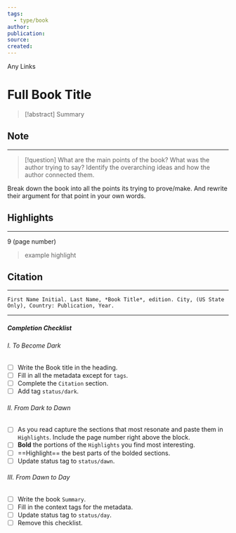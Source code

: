 ```yaml
---
tags:
  - type/book
author: 
publication: 
source: 
created:
---
```

Any Links
# Full Book Title

> [!abstract] Summary
## Note
---

> [!question] What are the main points of the book?
> What was the author trying to say? Identify the overarching ideas and how the author connected them.

Break down the book into all the points its trying to prove/make. And rewrite their argument for that point in your own words.
## Highlights
---
9 (page number)
> example highlight
## Citation
---
```
First Name Initial. Last Name, *Book Title*, edition. City, (US State Only), Country: Publication, Year.
```
---
##### Completion Checklist
###### I. To Become Dark
- [ ] Write the Book title in the heading.
- [ ] Fill in all the metadata except for `tags`.
- [ ] Complete the `Citation` section.
- [ ] Add tag `status/dark`.
###### II. From Dark to Dawn
- [ ] As you read capture the sections that most resonate and paste them in `Highlights`. Include the page number right above the block.
- [ ] **Bold** the portions of the `Highlights` you find most interesting.
- [ ] ==Highlight== the best parts of the bolded sections.
- [ ] Update status tag to `status/dawn`.
###### III. From Dawn to Day
- [ ] Write the book `Summary`.
- [ ] Fill in the context tags for the metadata.
- [ ] Update status tag to `status/day`.
- [ ] Remove this checklist.